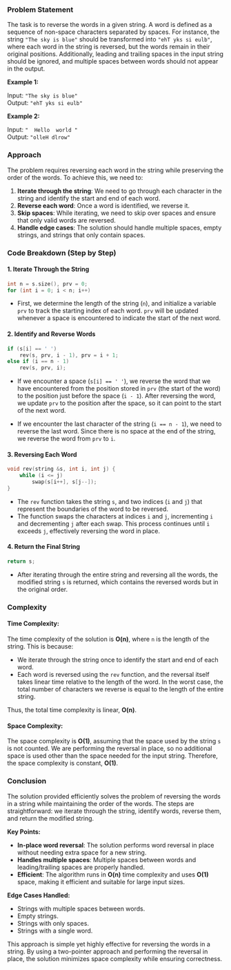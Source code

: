 ### Problem Statement

The task is to reverse the words in a given string. A word is defined as a sequence of non-space characters separated by spaces. For instance, the string `"The sky is blue"` should be transformed into `"ehT yks si eulb"`, where each word in the string is reversed, but the words remain in their original positions. Additionally, leading and trailing spaces in the input string should be ignored, and multiple spaces between words should not appear in the output.

**Example 1:**

Input: `"The sky is blue"`  
Output: `"ehT yks si eulb"`

**Example 2:**

Input: `"  Hello  world "`  
Output: `"olleH dlrow"`

### Approach

The problem requires reversing each word in the string while preserving the order of the words. To achieve this, we need to:

1. **Iterate through the string**: We need to go through each character in the string and identify the start and end of each word.
2. **Reverse each word**: Once a word is identified, we reverse it.
3. **Skip spaces**: While iterating, we need to skip over spaces and ensure that only valid words are reversed.
4. **Handle edge cases**: The solution should handle multiple spaces, empty strings, and strings that only contain spaces.

### Code Breakdown (Step by Step)

#### 1. **Iterate Through the String**

```cpp
int n = s.size(), prv = 0;
for (int i = 0; i < n; i++)
```

- First, we determine the length of the string (`n`), and initialize a variable `prv` to track the starting index of each word. `prv` will be updated whenever a space is encountered to indicate the start of the next word.

#### 2. **Identify and Reverse Words**

```cpp
if (s[i] == ' ') 
    rev(s, prv, i - 1), prv = i + 1;
else if (i == n - 1) 
    rev(s, prv, i);
```

- If we encounter a space (`s[i] == ' '`), we reverse the word that we have encountered from the position stored in `prv` (the start of the word) to the position just before the space (`i - 1`). After reversing the word, we update `prv` to the position after the space, so it can point to the start of the next word.
  
- If we encounter the last character of the string (`i == n - 1`), we need to reverse the last word. Since there is no space at the end of the string, we reverse the word from `prv` to `i`.

#### 3. **Reversing Each Word**

```cpp
void rev(string &s, int i, int j) {
    while (i <= j)
        swap(s[i++], s[j--]);
}
```

- The `rev` function takes the string `s`, and two indices (`i` and `j`) that represent the boundaries of the word to be reversed. 
- The function swaps the characters at indices `i` and `j`, incrementing `i` and decrementing `j` after each swap. This process continues until `i` exceeds `j`, effectively reversing the word in place.
  
#### 4. **Return the Final String**

```cpp
return s;
```

- After iterating through the entire string and reversing all the words, the modified string `s` is returned, which contains the reversed words but in the original order.

### Complexity

#### Time Complexity:

The time complexity of the solution is **O(n)**, where `n` is the length of the string. This is because:
- We iterate through the string once to identify the start and end of each word.
- Each word is reversed using the `rev` function, and the reversal itself takes linear time relative to the length of the word. In the worst case, the total number of characters we reverse is equal to the length of the entire string.

Thus, the total time complexity is linear, **O(n)**.

#### Space Complexity:

The space complexity is **O(1)**, assuming that the space used by the string `s` is not counted. We are performing the reversal in place, so no additional space is used other than the space needed for the input string. Therefore, the space complexity is constant, **O(1)**.

### Conclusion

The solution provided efficiently solves the problem of reversing the words in a string while maintaining the order of the words. The steps are straightforward: we iterate through the string, identify words, reverse them, and return the modified string.

**Key Points:**
- **In-place word reversal**: The solution performs word reversal in place without needing extra space for a new string.
- **Handles multiple spaces**: Multiple spaces between words and leading/trailing spaces are properly handled.
- **Efficient**: The algorithm runs in **O(n)** time complexity and uses **O(1)** space, making it efficient and suitable for large input sizes.

**Edge Cases Handled:**
- Strings with multiple spaces between words.
- Empty strings.
- Strings with only spaces.
- Strings with a single word.

This approach is simple yet highly effective for reversing the words in a string. By using a two-pointer approach and performing the reversal in place, the solution minimizes space complexity while ensuring correctness.